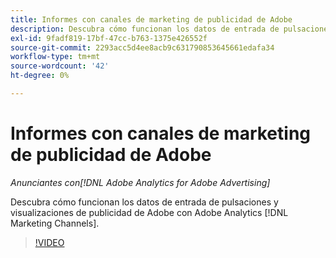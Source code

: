 ```yaml
---
title: Informes con canales de marketing de publicidad de Adobe
description: Descubra cómo funcionan los datos de entrada de pulsaciones y visualizaciones de publicidad de Adobe con Adobe Analytics [!DNL Marketing Channels].
exl-id: 9fadf819-17bf-47cc-b763-1375e426552f
source-git-commit: 2293acc5d4ee8acb9c631790853645661edafa34
workflow-type: tm+mt
source-wordcount: '42'
ht-degree: 0%

---
```


# Informes con canales de marketing de publicidad de Adobe

*Anunciantes con[!DNL Adobe Analytics for Adobe Advertising]*

Descubra cómo funcionan los datos de entrada de pulsaciones y visualizaciones de publicidad de Adobe con Adobe Analytics [!DNL Marketing Channels].

>[!VIDEO](https://video.tv.adobe.com/v/33502)
